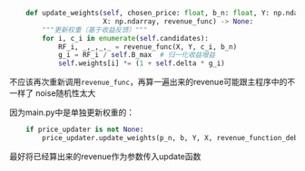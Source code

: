 ```py
    def update_weights(self, chosen_price: float, b_n: float, Y: np.ndarray, 
                       X: np.ndarray, revenue_func) -> None:
        """更新权重（基于收益反馈）"""
        for i, c_i in enumerate(self.candidates):
            RF_i, _,_,_,_ = revenue_func(X, Y, c_i, b_n)
            g_i = RF_i / self.B_max  # 归一化收益增益
            self.weights[i] *= (1 + self.delta * g_i)
```
不应该再次重新调用`revenue_func`，再算一遍出来的revenue可能跟主程序中的不一样了 noise随机性太大


因为main.py中是单独更新权重的：
```py
    if price_updater is not None:
        price_updater.update_weights(p_n, b, Y, X, revenue_function_debug)

```
最好将已经算出来的revenue作为参数传入update函数